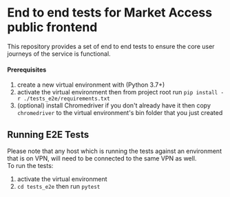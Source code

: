 # End to end tests for Market Access public frontend

This repository provides a set of end to end tests to ensure the core user journeys of the service is functional. 
 
#### Prerequisites
1. create a new virtual environment with (Python 3.7+)
2. activate the virtual environment then from project root run `pip install -r ./tests_e2e/requirements.txt`
3. (optional) install Chromedriver if you don't already have it then copy `chromedriver` to the virtual environment's bin folder that you just created

## Running E2E Tests
Please note that any host which is running the tests against an environment that is on VPN, will need to be connected to the same VPN as well.  
To run the tests:
1. activate the virtual environment
2. `cd tests_e2e` then run `pytest`
